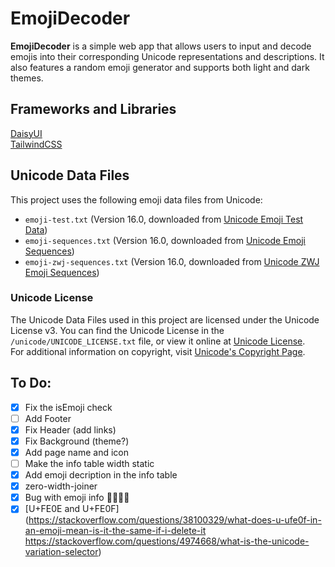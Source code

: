 # EmojiDecoder

**EmojiDecoder** is a simple web app that allows users to input and decode emojis into their corresponding Unicode representations and descriptions. It also features a random emoji generator and supports both light and dark themes.

## Frameworks and Libraries
[DaisyUI](https://daisyui.com/)  
[TailwindCSS](https://tailwindcss.com/)


## Unicode Data Files

This project uses the following emoji data files from Unicode:

- `emoji-test.txt` (Version 16.0, downloaded from [Unicode Emoji Test Data](https://unicode.org/Public/emoji/16.0/emoji-test.txt))
- `emoji-sequences.txt` (Version 16.0, downloaded from [Unicode Emoji Sequences](https://unicode.org/Public/emoji/16.0/emoji-sequences.txt))
- `emoji-zwj-sequences.txt` (Version 16.0, downloaded from [Unicode ZWJ Emoji Sequences](https://unicode.org/Public/emoji/16.0/emoji-zwj-sequences.txt))

### Unicode License

The Unicode Data Files used in this project are licensed under the Unicode License v3. You can find the Unicode License in the `/unicode/UNICODE_LICENSE.txt` file, or view it online at [Unicode License](https://www.unicode.org/license.html).  
For additional information on copyright, visit [Unicode's Copyright Page](https://www.unicode.org/copyright.html).

<!--
### Acknowledgements

Emoji data files are provided by [The Unicode Consortium](https://unicode.org). This project uses Unicode Data Files as permitted under the Unicode License v3. More information can be found on Unicode's [Copyright Page](https://www.unicode.org/copyright.html).
-->

## To Do:
- [x] Fix the isEmoji check
- [ ] Add Footer
- [x] Fix Header (add links)
- [x] Fix Background (theme?)
- [x] Add page name and icon
- [ ] Make the info table width static
- [x] Add emoji decription in the info table
- [x] zero-width-joiner
- [x] Bug with emoji info 🫱🏾‍🫲🏽
- [x] [U+FE0E and U+FE0F](https://stackoverflow.com/questions/38100329/what-does-u-ufe0f-in-an-emoji-mean-is-it-the-same-if-i-delete-it
https://stackoverflow.com/questions/4974668/what-is-the-unicode-variation-selector)